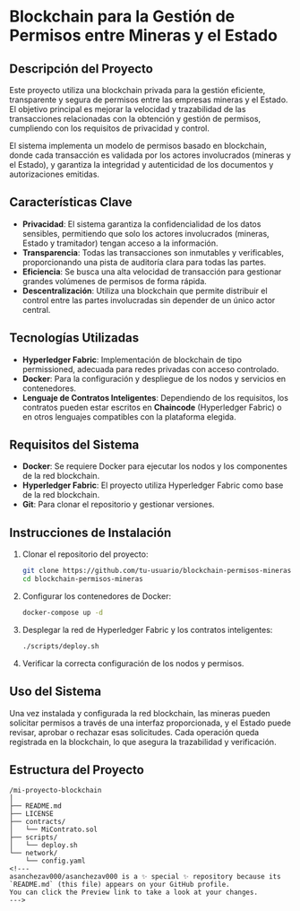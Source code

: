 # Blockchain para la Gestión de Permisos entre Mineras y el Estado

## Descripción del Proyecto

Este proyecto utiliza una blockchain privada para la gestión eficiente, transparente y segura de permisos entre las empresas mineras y el Estado. El objetivo principal es mejorar la velocidad y trazabilidad de las transacciones relacionadas con la obtención y gestión de permisos, cumpliendo con los requisitos de privacidad y control.

El sistema implementa un modelo de permisos basado en blockchain, donde cada transacción es validada por los actores involucrados (mineras y el Estado), y garantiza la integridad y autenticidad de los documentos y autorizaciones emitidas.

## Características Clave

- **Privacidad**: El sistema garantiza la confidencialidad de los datos sensibles, permitiendo que solo los actores involucrados (mineras, Estado y tramitador) tengan acceso a la información.
- **Transparencia**: Todas las transacciones son inmutables y verificables, proporcionando una pista de auditoría clara para todas las partes.
- **Eficiencia**: Se busca una alta velocidad de transacción para gestionar grandes volúmenes de permisos de forma rápida.
- **Descentralización**: Utiliza una blockchain que permite distribuir el control entre las partes involucradas sin depender de un único actor central.

## Tecnologías Utilizadas

- **Hyperledger Fabric**: Implementación de blockchain de tipo permissioned, adecuada para redes privadas con acceso controlado.
- **Docker**: Para la configuración y despliegue de los nodos y servicios en contenedores.
- **Lenguaje de Contratos Inteligentes**: Dependiendo de los requisitos, los contratos pueden estar escritos en **Chaincode** (Hyperledger Fabric) o en otros lenguajes compatibles con la plataforma elegida.

## Requisitos del Sistema

- **Docker**: Se requiere Docker para ejecutar los nodos y los componentes de la red blockchain.
- **Hyperledger Fabric**: El proyecto utiliza Hyperledger Fabric como base de la red blockchain.
- **Git**: Para clonar el repositorio y gestionar versiones.

## Instrucciones de Instalación

1. Clonar el repositorio del proyecto:
    ```bash
    git clone https://github.com/tu-usuario/blockchain-permisos-mineras.git
    cd blockchain-permisos-mineras
    ```

2. Configurar los contenedores de Docker:
    ```bash
    docker-compose up -d
    ```

3. Desplegar la red de Hyperledger Fabric y los contratos inteligentes:
    ```bash
    ./scripts/deploy.sh
    ```

4. Verificar la correcta configuración de los nodos y permisos.

## Uso del Sistema

Una vez instalada y configurada la red blockchain, las mineras pueden solicitar permisos a través de una interfaz proporcionada, y el Estado puede revisar, aprobar o rechazar esas solicitudes. Cada operación queda registrada en la blockchain, lo que asegura la trazabilidad y verificación.

## Estructura del Proyecto

```plaintext
/mi-proyecto-blockchain
│
├── README.md
├── LICENSE
├── contracts/
│   └── MiContrato.sol
├── scripts/
│   └── deploy.sh
└── network/
    └── config.yaml
<!---
asanchezav000/asanchezav000 is a ✨ special ✨ repository because its `README.md` (this file) appears on your GitHub profile.
You can click the Preview link to take a look at your changes.
--->
